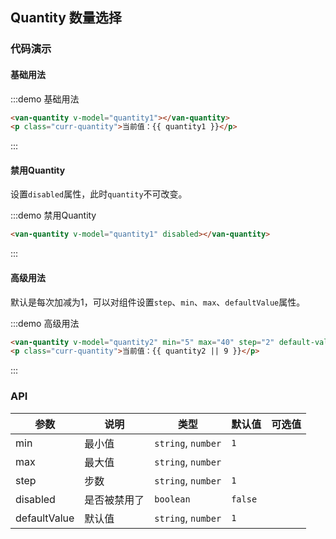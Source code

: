 <style>
.demo-quantity {
  .van-quantity {
    margin-left: 15px;
  }

  .curr-quantity {
    margin: 15px;
  }
}
</style>

<script>
export default {
  data() {
    return {
      quantity1: 1,
      quantity2: null,
    };
  }
};
</script>

## Quantity 数量选择

### 代码演示

#### 基础用法

:::demo 基础用法
```html
<van-quantity v-model="quantity1"></van-quantity>
<p class="curr-quantity">当前值：{{ quantity1 }}</p>
```
:::

#### 禁用Quantity

设置`disabled`属性，此时`quantity`不可改变。

:::demo 禁用Quantity
```html
<van-quantity v-model="quantity1" disabled></van-quantity>
```
:::

#### 高级用法

默认是每次加减为1，可以对组件设置`step`、`min`、`max`、`defaultValue`属性。

:::demo 高级用法
```html
<van-quantity v-model="quantity2" min="5" max="40" step="2" default-value="9"></van-quantity>
<p class="curr-quantity">当前值：{{ quantity2 || 9 }}</p>
```
:::

### API

| 参数       | 说明      | 类型       | 默认值       | 可选值       |
|-----------|-----------|-----------|-------------|-------------|
| min | 最小值 | `string`, `number` | `1`         |           |
| max | 最大值 | `string`, `number`  |           |           |
| step | 步数 | `string`, `number`  | `1`         |           |
| disabled | 是否被禁用了 | `boolean`  | `false`      |           |
| defaultValue | 默认值 | `string`, `number`  | `1`      |           |

